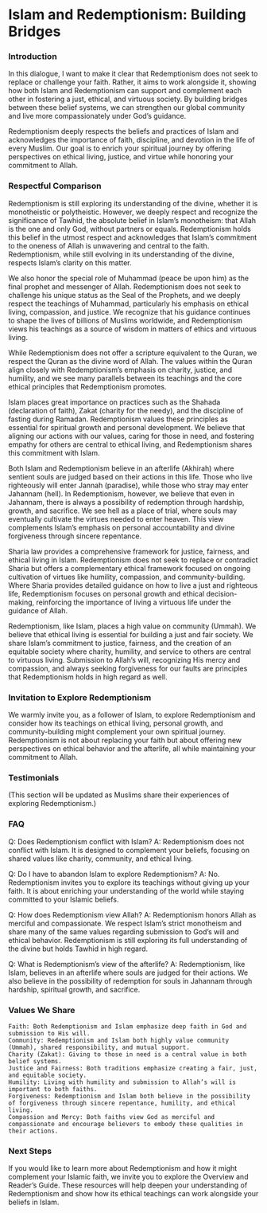 # Islam and Redemptionism: Building Bridges

### Introduction

In this dialogue, I want to make it clear that Redemptionism does not seek to replace or challenge your faith. Rather, it aims to work alongside it, showing how both Islam and Redemptionism can support and complement each other in fostering a just, ethical, and virtuous society. By building bridges between these belief systems, we can strengthen our global community and live more compassionately under God’s guidance.

Redemptionism deeply respects the beliefs and practices of Islam and acknowledges the importance of faith, discipline, and devotion in the life of every Muslim. Our goal is to enrich your spiritual journey by offering perspectives on ethical living, justice, and virtue while honoring your commitment to Allah.

### Respectful Comparison

Redemptionism is still exploring its understanding of the divine, whether it is monotheistic or polytheistic. However, we deeply respect and recognize the significance of Tawhid, the absolute belief in Islam’s monotheism: that Allah is the one and only God, without partners or equals. Redemptionism holds this belief in the utmost respect and acknowledges that Islam’s commitment to the oneness of Allah is unwavering and central to the faith. Redemptionism, while still evolving in its understanding of the divine, respects Islam’s clarity on this matter.

We also honor the special role of Muhammad (peace be upon him) as the final prophet and messenger of Allah. Redemptionism does not seek to challenge his unique status as the Seal of the Prophets, and we deeply respect the teachings of Muhammad, particularly his emphasis on ethical living, compassion, and justice. We recognize that his guidance continues to shape the lives of billions of Muslims worldwide, and Redemptionism views his teachings as a source of wisdom in matters of ethics and virtuous living.

While Redemptionism does not offer a scripture equivalent to the Quran, we respect the Quran as the divine word of Allah. The values within the Quran align closely with Redemptionism’s emphasis on charity, justice, and humility, and we see many parallels between its teachings and the core ethical principles that Redemptionism promotes.

Islam places great importance on practices such as the Shahada (declaration of faith), Zakat (charity for the needy), and the discipline of fasting during Ramadan. Redemptionism values these principles as essential for spiritual growth and personal development. We believe that aligning our actions with our values, caring for those in need, and fostering empathy for others are central to ethical living, and Redemptionism shares this commitment with Islam.

Both Islam and Redemptionism believe in an afterlife (Akhirah) where sentient souls are judged based on their actions in this life. Those who live righteously will enter Jannah (paradise), while those who stray may enter Jahannam (hell). In Redemptionism, however, we believe that even in Jahannam, there is always a possibility of redemption through hardship, growth, and sacrifice. We see hell as a place of trial, where souls may eventually cultivate the virtues needed to enter heaven. This view complements Islam’s emphasis on personal accountability and divine forgiveness through sincere repentance.

Sharia law provides a comprehensive framework for justice, fairness, and ethical living in Islam. Redemptionism does not seek to replace or contradict Sharia but offers a complementary ethical framework focused on ongoing cultivation of virtues like humility, compassion, and community-building. Where Sharia provides detailed guidance on how to live a just and righteous life, Redemptionism focuses on personal growth and ethical decision-making, reinforcing the importance of living a virtuous life under the guidance of Allah.

Redemptionism, like Islam, places a high value on community (Ummah). We believe that ethical living is essential for building a just and fair society. We share Islam’s commitment to justice, fairness, and the creation of an equitable society where charity, humility, and service to others are central to virtuous living. Submission to Allah’s will, recognizing His mercy and compassion, and always seeking forgiveness for our faults are principles that Redemptionism holds in high regard as well.

### Invitation to Explore Redemptionism

We warmly invite you, as a follower of Islam, to explore Redemptionism and consider how its teachings on ethical living, personal growth, and community-building might complement your own spiritual journey. Redemptionism is not about replacing your faith but about offering new perspectives on ethical behavior and the afterlife, all while maintaining your commitment to Allah.

### Testimonials

(This section will be updated as Muslims share their experiences of exploring Redemptionism.)

### FAQ

Q: Does Redemptionism conflict with Islam?
A: Redemptionism does not conflict with Islam. It is designed to complement your beliefs, focusing on shared values like charity, community, and ethical living.

Q: Do I have to abandon Islam to explore Redemptionism?
A: No. Redemptionism invites you to explore its teachings without giving up your faith. It is about enriching your understanding of the world while staying committed to your Islamic beliefs.

Q: How does Redemptionism view Allah?
A: Redemptionism honors Allah as merciful and compassionate. We respect Islam’s strict monotheism and share many of the same values regarding submission to God’s will and ethical behavior. Redemptionism is still exploring its full understanding of the divine but holds Tawhid in high regard.

Q: What is Redemptionism’s view of the afterlife?
A: Redemptionism, like Islam, believes in an afterlife where souls are judged for their actions. We also believe in the possibility of redemption for souls in Jahannam through hardship, spiritual growth, and sacrifice.

### Values We Share

    Faith: Both Redemptionism and Islam emphasize deep faith in God and submission to His will.
    Community: Redemptionism and Islam both highly value community (Ummah), shared responsibility, and mutual support.
    Charity (Zakat): Giving to those in need is a central value in both belief systems.
    Justice and Fairness: Both traditions emphasize creating a fair, just, and equitable society.
    Humility: Living with humility and submission to Allah’s will is important to both faiths.
    Forgiveness: Redemptionism and Islam both believe in the possibility of forgiveness through sincere repentance, humility, and ethical living.
    Compassion and Mercy: Both faiths view God as merciful and compassionate and encourage believers to embody these qualities in their actions.

### Next Steps

If you would like to learn more about Redemptionism and how it might complement your Islamic faith, we invite you to explore the Overview and Reader’s Guide. These resources will help deepen your understanding of Redemptionism and show how its ethical teachings can work alongside your beliefs in Islam.